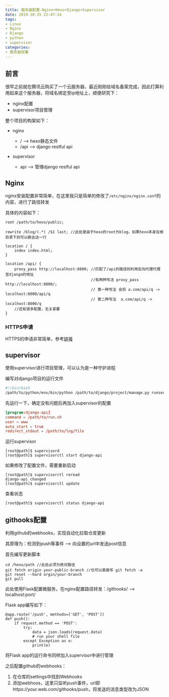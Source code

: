 ```yaml
---
title: 服务器配置-Nginx+Hexo+Django+Supervisor
date: 2019-10-25 22:47:14
tags:
- Linux
- Nginx
- Django
- python
- supervisor
categories:
- 服务器部署
---
```

## 前言

很早之前就在腾讯云购买了一个云服务器，最近刚刚给域名备案完成，因此打算利用起来这个服务器，将域名绑定至ip地址上，顺便研究下：
<!-- more -->
- nginx配置
- supervisor项目管理

整个项目的构架如下：

- nginx
    - / --> hexo静态文件
    - /api --> django restful api

- supervisor
    - api --> 管理django restful api

## Nginx

nginx安装配置非常简单，在这里我只是简单的修改了`/etc/nginx/nginx.conf`的内容，进行了路径转发

具体的内容如下：

```
root /path/to/hexo/public;

rewrite /blog/(.*) /$1 last; //此处是由于hexo的root为blog，如果hexo本身在根目录下则可以删去这一行

location / {
    index index.html;
}

location /api/ {
    proxy_pass http://localhost:8000; //匹配了/api的路径则利用反向代理代理至django的地址
                                      //有两种写法 proxy_pass http://localhost:8000/; 
                                      // 第一种写法 会将 a.com/api/q -> localhost:8000/api/q
                                      // 第二种写法  a.com/api/q -> localhost:8000/q
    //还有很多配置，无关紧要
}
```

### HTTPS申请

HTTPS的申请非常简单，参考[链接](https://www.zmrenwu.com/courses/hellodjango-blog-tutorial/materials/76/)

## supervisor

使用supervisor进行项目管理，可以认为是一种守护进程

编写对django项目的运行文件

```run.sh
#!/bin/bash
/path/to/python/env/bin/python /path/to/django/project/manage.py runserver --your-config
```
先运行一下，确定没有问题后再加入supervisor的配置

```django.conf
[program:django-api]
command = /path/to/run.sh
user = www
auto_start = true
redirect_stdout = /path/to/log/file
```

运行supervisor
```
[root@path]$ supervisord
[root@path]$ supervisorctl start django-api
```

如果修改了配置文件，需要重新启动
```
[root@path]$ supervisorctl reread
django-api changed
[root@path]$ supervisorctl update
```
查看状态
```
[root@path]$ supervisorctl status django-api
```

## githooks配置

利用github的webhooks，实现自动化拉取仓库更新

其原理为：检测到push等事件 --> 向设置的url中发送post信息

首先编写更新脚本
```
cd /hexo/path //此处必须为绝对路径
git fetch origin your-public-branch //也可以直接写 git fetch -a
git reset --hard orgin/your-branch
git pull
```

此处使用Flask配置微服务，在nginx配置路径转发：/githooks/ --> localhost:port/

Flask app编写如下：
```
@app.route('/push', methods=['GET', 'POST'])
def push():
    if request.method == 'POST':
        try:
            data = json.loads(request.data)
            # run your shell file
        except Exception as e:
            print(e)
```

将Flask app的运行命令同样加入supervisor中进行管理

之后配置github的webhooks：
1. 在仓库的settings中找到Webhooks
2. 添加webhoos，这里只监听push事件，url即https://your.web.com/githooks/push，将发送的消息类型改为JSON